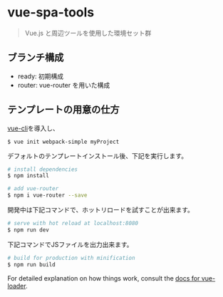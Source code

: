 # vue-spa-tools

> Vue.js と周辺ツールを使用した環境セット群

## ブランチ構成

- ready: 初期構成
- router: vue-router を用いた構成



## テンプレートの用意の仕方

[vue-cli](https://github.com/vuejs/vue-cli)を導入し、

````
$ vue init webpack-simple myProject
````

デフォルトのテンプレートインストール後、下記を実行します。

``` bash
# install dependencies
$ npm install

# add vue-router
$ npm i vue-router --save
```

開発中は下記コマンドで、ホットリロードを試すことが出来ます。

``` bash
# serve with hot reload at localhost:8080
$ npm run dev
```

下記コマンドでJSファイルを出力出来ます。

``` bash
# build for production with minification
$ npm run build
```

For detailed explanation on how things work, consult the [docs for vue-loader](http://vuejs.github.io/vue-loader).
